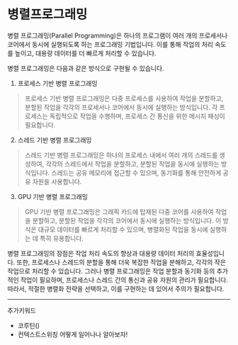 # 병렬프로그래밍


병렬 프로그래밍(Parallel Programming)은 하나의 프로그램이 여러 개의 프로세서나 코어에서 동시에 실행되도록 하는 프로그래밍 기법입니다. 이를 통해 작업의 처리 속도를 높이고, 대용량 데이터를 더 빠르게 처리할 수 있습니다.

병렬 프로그래밍은 다음과 같은 방식으로 구현될 수 있습니다.

1. 프로세스 기반 병렬 프로그래밍
>프로세스 기반 병렬 프로그래밍은 다중 프로세스를 사용하여 작업을 분할하고, 분할된 작업을 각각의 프로세서나 코어에서 동시에 실행하는 방식입니다. 각 프로세스는 독립적으로 작업을 수행하며, 프로세스 간 통신을 위한 메시지 패싱이 필요합니다.

2. 스레드 기반 병렬 프로그래밍
>스레드 기반 병렬 프로그래밍은 하나의 프로세스 내에서 여러 개의 스레드를 생성하여, 각각의 스레드에서 작업을 분할하고, 분할된 작업을 동시에 실행하는 방식입니다. 스레드는 공유 메모리에 접근할 수 있으며, 동기화를 통해 안전하게 공유 자원을 사용합니다.

3. GPU 기반 병렬 프로그래밍
>GPU 기반 병렬 프로그래밍은 그래픽 카드에 탑재된 다중 코어를 사용하여 작업을 분할하고, 분할된 작업을 각각의 코어에서 동시에 실행하는 방식입니다. 이 방식은 대규모 데이터를 빠르게 처리할 수 있으며, 병렬화된 작업을 동시에 실행하는 데 특히 유용합니다.

병렬 프로그래밍의 장점은 작업 처리 속도의 향상과 대용량 데이터 처리의 효율성입니다. 또한, 프로세스나 스레드의 분할을 통해 더욱 복잡한 작업을 분해하고, 각각의 작은 작업으로 처리할 수 있습니다. 그러나 병렬 프로그래밍은 작업 분할과 동기화 등의 추가적인 작업이 필요하며, 프로세스나 스레드 간의 통신과 공유 자원의 관리가 필요합니다. 따라서, 적절한 병렬화 전략을 선택하고, 이를 구현하는 데 있어서 주의가 필요합니다.



---

추가키워드 

- 코루틴()
- 컨텍스트스위칭 어떻게 일어나나 알아보자!
